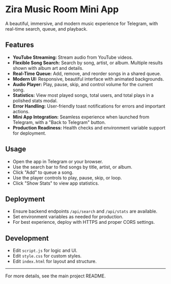# Zira Music Room Mini App

A beautiful, immersive, and modern music experience for Telegram, with real-time search, queue, and playback.

## Features
- **YouTube Streaming:** Stream audio from YouTube videos.
- **Flexible Song Search:** Search by song, artist, or album. Multiple results shown with album art and details.
- **Real-Time Queue:** Add, remove, and reorder songs in a shared queue.
- **Modern UI:** Responsive, beautiful interface with animated backgrounds.
- **Audio Player:** Play, pause, skip, and control volume for the current song.
- **Statistics:** View most played songs, total users, and total plays in a polished stats modal.
- **Error Handling:** User-friendly toast notifications for errors and important actions.
- **Mini App Integration:** Seamless experience when launched from Telegram, with a "Back to Telegram" button.
- **Production Readiness:** Health checks and environment variable support for deployment.

## Usage
- Open the app in Telegram or your browser.
- Use the search bar to find songs by title, artist, or album.
- Click "Add" to queue a song.
- Use the player controls to play, pause, skip, or loop.
- Click "Show Stats" to view app statistics.

## Deployment
- Ensure backend endpoints `/api/search` and `/api/stats` are available.
- Set environment variables as needed for production.
- For best experience, deploy with HTTPS and proper CORS settings.

## Development
- Edit `script.js` for logic and UI.
- Edit `style.css` for custom styles.
- Edit `index.html` for layout and structure.

---
For more details, see the main project README. 